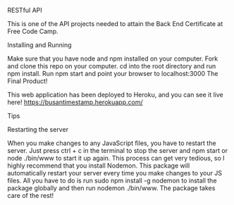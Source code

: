 RESTful API

This is one of the API projects needed to attain the Back End Certificate at Free Code Camp.

Installing and Running

Make sure that you have node and npm installed on your computer.
Fork and clone this repo on your computer.
cd into the root directory and run npm install.
Run npm start and point your browser to localhost:3000
The Final Product!

This web application has been deployed to Heroku, and you can see it live here! https://busantimestamp.herokuapp.com/

Tips

Restarting the server

When you make changes to any JavaScript files, you have to restart the server. Just press ctrl + c in the terminal to stop the server and npm start or node ./bin/www to start it up again. This process can get very tedious, so I highly recommend that you install Nodemon. This package will automatically restart your server every time you make changes to your JS files. All you have to do is run sudo npm install -g nodemon to install the package globally and then run nodemon ./bin/www. The package takes care of the rest!
